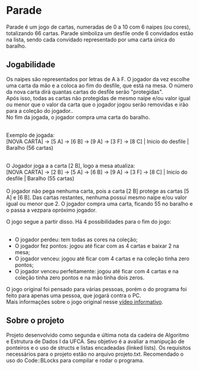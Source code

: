 # Parade

Parade é um jogo de cartas, numeradas de 0 a 10 com 6 naipes (ou cores), totalizando 66 cartas. Parade simboliza um desfile onde 6 convidados estão na 
lista, sendo cada convidado representado por uma carta única do baralho. 

## Jogabilidade

Os naipes são representados por letras de A à F. O jogador da vez escolhe uma carta da mão e a coloca ao fim do desfile, que está na mesa. 
O número da nova carta dirá quantas cartas do desfile serão "protegidas". <br>
Após isso, todas as cartas não protegidas de mesmo naipe e/ou valor igual ou menor que o valor da carta que o jogador jogou serão removidas e irão 
para a coleção do jogador.. <br>
No fim da jogada, o jogador compra uma carta do baralho.<br><br>

Exemplo de jogada:<br>
[NOVA CARTA] -> [5 A] -> [6 B] -> [9 A] -> [3 F] -> [8 C] | Inicío do desfile | Baralho (56 cartas)<br><br>

O Jogador joga a a carta [2 B], logo a mesa atualiza:<br>
[NOVA CARTA] -> [2 B] -> [5 A] -> [6 B] -> [9 A] -> [3 F] -> [8 C] | Inicío do desfile | Baralho (55 cartas)<br><br>
O jogador não pega nenhuma carta, pois  a carta [2 B] protege as cartas [5 A] e [6 B]. Das cartas restantes, nenhuma possui mesmo naipe e/ou valor igual ou menor que 2.
O jogador compra uma carta, ficando 55 no baralho e o passa a vezpara opróximo jogador.<br>

O jogo segue a partir disso. Há 4 possibilidades para o fim do jogo:<br><br>
<ul>
  <li> O jogador perdeu: tem todas as cores na coleção; </li>
  <li> O jogador fez pontos: jogou até ficar com as 4 cartas e baixar 2 na mesa; </li>
  <li> O jogador venceu: jogou até ficar com 4 cartas e na coleção tinha zero pontos; </li>
  <li> O jogador venceu perfeitamente: jogou até ficar com 4 cartas e na coleção tinha zero pontos e na mão tinha dois zeros. </li>
</ul>

O jogo original foi pensado para várias pessoas, porém o do programa foi feito para apenas uma pessoa, que jogará contra o PC.<br>
Mais informações sobre o jogo original nesse [vídeo informativo](https://www.youtube.com/watch?v=M4rGJDqmOSU).

## Sobre o projeto

Projeto desenvolvido como segunda e última nota da cadeira de Algoritmo e Estrutura de Dados I da UFCA. Seu objetivo é a avaliar a manipução de 
ponteiros e o uso de structs e listas encadeadas (linked lists).
Os requisitos necessários para o projeto estão no arquivo projeto.txt. Recomendado o uso do Code::BLocks para compilar e rodar o programa.

